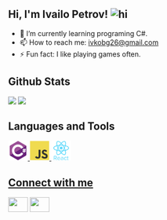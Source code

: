 ## Hi, I'm Ivailo Petrov! <img src="https://c.tenor.com/yWSRmymbuBkAAAAM/waving-hi.gif" width="28px" alt="hi">
- 🌱 I’m currently learning programing C#.
- 📫 How to reach me: ivkobg26@gmail.com
- ⚡ Fun fact: I like playing games often.
 
## Github Stats

<img src="https://github-readme-stats.vercel.app/api?username=IvailoPetrov06&theme=radical&show_icons=true">

<img src="https://github-readme-stats.vercel.app/api/top-langs/?username=IvailoPetrov06&show_icons=true&theme=radical">

## Languages and Tools
<p align="left"> <a href="https://raw.githubusercontent.com/devicons/devicon/1119b9f84c0290e0f0b38982099a2bd027a48bf1/icons/csharp/csharp-original.svg" target="_blank"> <img src="https://github.com/devicons/devicon/blob/master/icons/csharp/csharp-original.svg" alt="csharp" width="40" height="40"/> </a> <a href="https://raw.githubusercontent.com/devicons/devicon/1119b9f84c0290e0f0b38982099a2bd027a48bf1/icons/javascript/javascript-original.svg" target="_blank"> <img src="https://github.com/devicons/devicon/blob/master/icons/javascript/javascript-original.svg" alt="javascript" width="40" height="40"/> </a> <a href="https://raw.githubusercontent.com/devicons/devicon/1119b9f84c0290e0f0b38982099a2bd027a48bf1/icons/react/react-original-wordmark.svg" target="_blank"> <img src="https://github.com/devicons/devicon/blob/master/icons/react/react-original-wordmark.svg" alt="react" width="40" height="40"/> </p>

 ## Connect with me
<p align="left">
<a href="https://github.com/IvailoPetrov06" target="blank"><img align="center" src="https://cdn.jsdelivr.net/npm/simple-icons@3.0.1/icons/instagram.svg" alt="" height="30" width="40" /></a>
<a href="https://github.com/IvailoPetrov06" target="blank"><img align="center" src="https://cdn.jsdelivr.net/npm/simple-icons@3.0.1/icons/youtube.svg" alt="" height="30" width="40" /></a>
</p>
